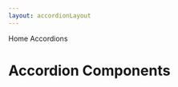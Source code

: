 ```yaml
---
layout: accordionLayout
---
```


<script>
	import { Card, Breadcrumb, BreadcrumbItem } from '$lib/index'
  import { Home } from 'svelte-heros';
	let divClass = 'max-w-xs bg-white rounded-lg border border-gray-200 shadow-md dark:bg-gray-800 dark:border-gray-700';
</script>

<Breadcrumb>
  <BreadcrumbItem href="/" icon={Home} variation="solid">Home</BreadcrumbItem>
  <BreadcrumbItem>Accordions</BreadcrumbItem>
</Breadcrumb>

<h1 class="text-3xl w-full dark:text-white py-8">Accordion Components</h1>
<div class="p-4">
	<Card {divClass} img="/images/accordions.webp" btnColor="green" header="DEFAULT ACCORDION" link="/accordions/default" btnLabel="Read more" />
</div>
<div class="p-4">
	<Card {divClass} img="/images/accordions.webp" btnColor="blue" header="ICON ACCORDION" link="/accordions/icon-accordion" btnLabel="Read more" />
</div>

